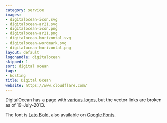 ```yaml
---
category: service
images:
- digitalocean-icon.svg
- digitalocean-ar21.svg
- digitalocean-icon.png
- digitalocean-ar21.png
- digitalocean-horizontal.svg
- digitalocean-wordmark.svg
- digitalocean-horizontal.png
layout: default
logohandle: digitalocean
skipped: 1
sort: digital ocean
tags:
- hosting
title: Digital Ocean
website: https://www.cloudflare.com/
---
```


DigitalOcean has a page with [various logos](https://www.digitalocean.com/badges-and-logos), but the vector links are broken as of 19-July-2013.

The font is [Lato Bold](http://www.latofonts.com/), also available on [Google Fonts](http://www.google.com/fonts/specimen/Lato).
